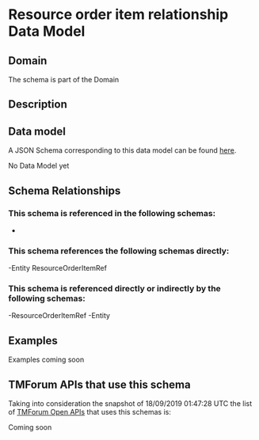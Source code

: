 # Resource order item relationship Data Model

## Domain

The  schema is part of the  Domain

## Description



## Data model

A JSON Schema corresponding to this data model can be found
[here](https://github.com/tmforum-rand/schemas/blob/master/Resource/ResourceOrderItemRelationship.schema.json).

No Data Model yet

## Schema Relationships

### This schema is referenced in the following schemas:

-

### This schema references the following schemas directly:

-Entity
ResourceOrderItemRef

### This schema is referenced directly or indirectly by the following schemas:

-ResourceOrderItemRef
-Entity



## Examples

Examples coming soon

## TMForum APIs that use this schema

Taking into consideration the snapshot of 18/09/2019 01:47:28 UTC the list of [TMForum Open APIs](https://www.tmforum.org/open-apis/) that uses this schemas is:

Coming soon